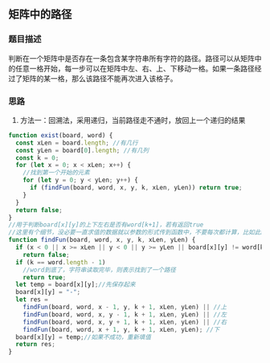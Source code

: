 ## 矩阵中的路径

### 题目描述

判断在一个矩阵中是否存在一条包含某字符串所有字符的路径。路径可以从矩阵中的任意一格开始，每一步可以在矩阵中左、右、上、下移动一格。如果一条路径经过了矩阵的某一格，那么该路径不能再次进入该格子。

### 思路

1. 方法一：回溯法，采用递归，当前路径走不通时，放回上一个递归的结果
```javascript
function exist(board, word) {
  const xLen = board.length; //有几行
  const yLen = board[0].length; //有几列
  const k = 0;
  for (let x = 0; x < xLen; x++) {
    //找到第一个开始的元素
    for (let y = 0; y < yLen; y++) {
      if (findFun(board, word, x, y, k, xLen, yLen)) return true;
    }
  }
  return false;
}
//用于判断board[x][y]的上下左右是否有word[k+1]，若有返回true
//这里有个细节，没必要一直求值的数据就以参数的形式传到函数中，不要每次都计算，比如此题中的xLen，yLen
function findFun(board, word, x, y, k, xLen, yLen) {
  if (x < 0 || x >= xLen || y < 0 || y >= yLen || board[x][y] != word[k])
    return false;
  if (k == word.length - 1)
    //word到底了，字符串读取完毕，则表示找到了一个路径
    return true;
  let temp = board[x][y];//先保存起来
  board[x][y] = "-";
  let res =
    findFun(board, word, x - 1, y, k + 1, xLen, yLen) || //上
    findFun(board, word, x, y - 1, k + 1, xLen, yLen) || //左
    findFun(board, word, x, y + 1, k + 1, xLen, yLen) || //右
    findFun(board, word, x + 1, y, k + 1, xLen, yLen); //下
  board[x][y] = temp;//如果不成功，重新填值
  return res;
}
```
